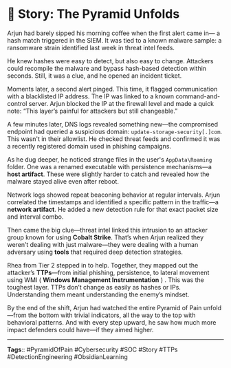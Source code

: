 # 🎯 Story: The Pyramid Unfolds

Arjun had barely sipped his morning coffee when the first alert came in— a hash match triggered in the SIEM. It was tied to a known malware sample: a ransomware strain identified last week in threat intel feeds.

He knew hashes were easy to detect, but also easy to change. Attackers could recompile the malware and bypass hash-based detection within seconds. Still, it was a clue, and he opened an incident ticket.

Moments later, a second alert pinged. This time, it flagged communication with a blacklisted IP address. The IP was linked to a known command-and-control server. Arjun blocked the IP at the firewall level and made a quick note: “This layer’s painful for attackers but still changeable.”

A few minutes later, DNS logs revealed something new—the compromised endpoint had queried a suspicious domain: `update-storage-security[.]com`. This wasn't in their allowlist. He checked threat feeds and confirmed it was a recently registered domain used in phishing campaigns.

As he dug deeper, he noticed strange files in the user's `AppData\Roaming` folder. One was a renamed executable with persistence mechanisms—a **host artifact**. These were slightly harder to catch and revealed how the malware stayed alive even after reboot.

Network logs showed repeat beaconing behavior at regular intervals. Arjun correlated the timestamps and identified a specific pattern in the traffic—a **network artifact**. He added a new detection rule for that exact packet size and interval combo.

Then came the big clue—threat intel linked this intrusion to an attacker group known for using **Cobalt Strike**. That’s when Arjun realized they weren’t dealing with just malware—they were dealing with a human adversary using **tools** that required deep detection strategies.

Rhea from Tier 2 stepped in to help. Together, they mapped out the attacker’s **TTPs**—from initial phishing, persistence, to lateral movement using WMI ( **Windows Management Instrumentation** ) . This was the toughest layer. TTPs don’t change as easily as hashes or IPs. Understanding them meant understanding the enemy’s mindset.

By the end of the shift, Arjun had watched the entire Pyramid of Pain unfold—from the bottom with trivial indicators, all the way to the top with behavioral patterns. And with every step upward, he saw how much more impact defenders could have—if they aimed higher.

---

**Tags**:: #PyramidOfPain #Cybersecurity #SOC #Story #TTPs #DetectionEngineering #ObsidianLearning
